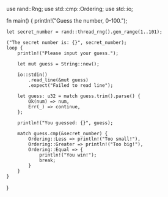 use rand::Rng;
use std::cmp::Ordering;
use std::io;

fn main() {
    println!("Guess the number, 0-100.");

    let secret_number = rand::thread_rng().gen_range(1..101);

    ("The secret number is: {}", secret_number);
    loop {
        println!("Please input your guess.");

        let mut guess = String::new();

        io::stdin()
            .read_line(&mut guess)
            .expect("Failed to read line");

        let guess: u32 = match guess.trim().parse() {
            Ok(num) => num,
            Err(_) => continue,
        };

        println!("You guessed: {}", guess);

        match guess.cmp(&secret_number) {
            Ordering::Less => println!("Too small!"),
            Ordering::Greater => println!("Too big!"),
            Ordering::Equal => {
                println!("You win!");
                break;
            }
        }
    }
}
